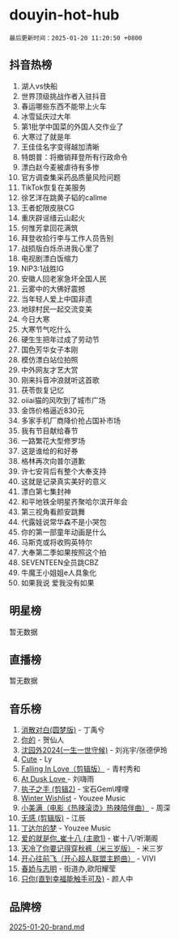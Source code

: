 # douyin-hot-hub

`最后更新时间：2025-01-20 11:20:50 +0800`

## 抖音热榜

1. 湖人vs快船
1. 世界顶级挑战作者入驻抖音
1. 春运哪些东西不能带上火车
1. 冰雪延庆过大年
1. 第1批学中国菜的外国人交作业了
1. 大寒过了就是年
1. 王佳佳名字变得越加清晰
1. 特朗普：将撤销拜登所有行政命令
1. 漂白赵今麦被虐待有多惨
1. 官方调查集采药品质量风险问题
1. TikTok恢复在美服务
1. 徐艺洋在跳黄子韬的callme
1. 王者蛇限皮肤CG
1. 重庆辟谣缙云山起火
1. 何惟芳拿回花满筑
1. 拜登收拾行李与工作人员告别
1. 战损版白烁杀进我心里了
1. 电视剧漂白饭缩力
1. NIP3:1战胜IG
1. 安徽人回老家急坏全国人民
1. 云雾中的大佛好震撼
1. 当年轻人爱上中国非遗
1. 地球村民一起交流变美
1. 今日大寒
1. 大寒节气吃什么
1. 硬生生把年过成了劳动节
1. 国色芳华女子本刚
1. 模仿漂白站位拍照
1. 中外网友才艺大赏
1. 刚来抖音冲浪就听这首歌
1. 茯苓恢复记忆
1. oiiai猫的风吹到了城市广场
1. 金饰价格逼近830元
1. 多家手机厂商降价抢占国补市场
1. 我有节目献给春节
1. 一路繁花大型修罗场
1. 这是谁给的和好券
1. 格林再次向普尔道歉
1. 许七安背后有整个大奉支持
1. 这就是记录真实美好的意义
1. 漂白第七集封神
1. 和平地铁全明星齐聚哈尔滨开年会
1. 第三视角看颜安跳舞
1. 代露娃说常华森不是小哭包
1. 你的第一部童年动画是什么
1. 马斯克或将收购英特尔
1. 大奉第二季如果按照这个拍
1. SEVENTEEN全员跳CBZ
1. 牛魔王小姐姐e人具象化
1. 如果我说 爱我没有如果

## 明星榜

暂无数据

## 直播榜

暂无数据

## 音乐榜

1. [消散对白(圆梦版)](https://sf5-hl-cdn-tos.douyinstatic.com/obj/tos-cn-ve-2774/og4jB5I5IizzoZVAAAzWgBMAsMDWoArfwBOiFs) - 丁禹兮
1. [你的](https://sf5-hl-cdn-tos.douyinstatic.com/obj/tos-cn-ve-2774/oYuIeKf42jB7sEV6B2upMdpYAgfrQWj0FeRegh) - 贺仙人
1. [沈园外2024(一生一世守候)](https://sf6-cdn-tos.douyinstatic.com/obj/tos-cn-ve-2774/oAIYMHGCmKaYKFDd6FZBf9AfMfx1eErAAEJAFH) - 刘兆宇/张德伊玲
1. [Cute](https://sf5-hl-cdn-tos.douyinstatic.com/obj/tos-cn-ve-2774/o4IbIzHWKAAB4wsS5qMBRiiAlEBGTpQRNfFvuo) - Ly
1. [Falling In Love（剪辑版）](https://sf5-hl-cdn-tos.douyinstatic.com/obj/tos-cn-ve-2774/o8ajpA8zzgBPahbBIO8AcKGBLJezFCRd1wfP9f) - 青村秀和
1. [ At Dusk  Love ](https://sf5-hl-cdn-tos.douyinstatic.com/obj/tos-cn-ve-2774/o8CrpCf5CaYgI4ZrtQgMQAFEfuGqNnRSDQAPBc) - 刘嗨雨
1. [执子之手 (剪辑2)](https://sf5-hl-cdn-tos.douyinstatic.com/obj/tos-cn-ve-2774/oUoZLQjCc31XzqsBnBQUNgeKtYPBcgbFDwtfcu) - 宝石Gem\哩哩
1. [Winter Wishlist](https://sf5-hl-cdn-tos.douyinstatic.com/obj/tos-cn-ve-2774/oIIgUOeamCFCVAzxN6MFRLIBlLGpUqQxeeHrLE) - Youzee Music
1. [小美满（电影《热辣滚烫》热辣陪伴曲）](https://sf5-hl-cdn-tos.douyinstatic.com/obj/tos-cn-ve-2774/o0GAn2lSgfZIDUgtevCGDQYnFg4CwnrBaxbTZL) - 周深
1. [无感 (剪辑版)](https://sf5-hl-cdn-tos.douyinstatic.com/obj/tos-cn-ve-2774/o0eIsUzJBDlQaQFC5OFlgbMEZC1TFYBftOBn6p) - 江辰
1. [丁达尔的梦](https://sf5-hl-cdn-tos.douyinstatic.com/obj/tos-cn-ve-2774/oMU3WirUZBVQkAC9ccG5P2IQirziZM2RTInUY) - Youzee Music
1. [爱的就是你_崔十八 (主歌1)](https://sf5-hl-cdn-tos.douyinstatic.com/obj/tos-cn-ve-2774/oI5BO5DhFZ6UTcNCnZaOCBLtZ7WIMQGfgnXf5E) - 崔十八/听潮阁
1. [天冷了你要记得穿秋裤（米三岁版）](https://sf5-hl-cdn-tos.douyinstatic.com/obj/tos-cn-ve-2774/oQlIwVIDWiZ6BQilAorS7MA0AgCkQDvcZAdm1) - 米三岁
1. [开心往前飞（开心超人联盟主题曲）](https://sf5-hl-cdn-tos.douyinstatic.com/obj/tos-cn-ve-2774/9d8fb7c82cf1421fb93a9fe925275e0a) - VIVI
1. [春娇与志明](https://sf5-hl-cdn-tos.douyinstatic.com/obj/tos-cn-ve-2774/e530d8fceb7044b39707d7f9ff54add1) - 街道办,欧阳耀莹
1. [只你(直到幸福能触手可及)](https://sf5-hl-cdn-tos.douyinstatic.com/obj/tos-cn-ve-2774/o0lBkRDzFTeaVSUz3ZZSCBVtZ5DIMQGfgmEAuE) - 颜人中

## 品牌榜

[2025-01-20-brand.md](2025-01-20-brand.md)
